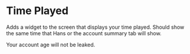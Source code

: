 # Time Played
Adds a widget to the screen that displays your time played. Should show the same time that Hans or the account summary tab will show.

Your account age will not be leaked.